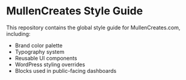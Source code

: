 # MullenCreates Style Guide

This repository contains the global style guide for MullenCreates.com, including:

- Brand color palette
- Typography system
- Reusable UI components
- WordPress styling overrides
- Blocks used in public-facing dashboards

